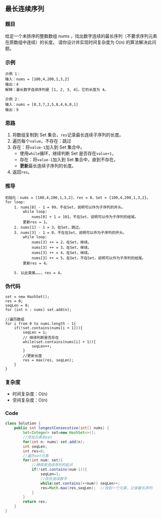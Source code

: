 ## 最长连续序列
### 题目
给定一个未排序的整数数组 nums ，找出数字连续的最长序列（不要求序列元素在原数组中连续）的长度。
请你设计并实现时间复杂度为 O(n) 的算法解决此问题。
### 示例
```
示例 1：
输入：nums = [100,4,200,1,3,2]
输出：4
解释：最长数字连续序列是 [1, 2, 3, 4]。它的长度为 4。

示例 2：
输入：nums = [0,3,7,2,5,8,4,6,0,1]
输出：9
```
### 思路
1. 将数组复制到 Set 集合，`res`记录最长连续子序列的长度。
2. 遍历每个`value`，不存在：跳过
3. 存在：将`value-1`加入到 Set 集合中。
   - 使用`while`循环，继续判断 Set 是否存在`value+1`，
   - 存在：将`value-1`加入到 Set 集合中，直到不存在。
   - **更新**最长连续子序列的长度。
4. 返回`res`。

### 推导
```
初始化：nums = [100,4,200,1,3,2]，res = 0，Set = {100,4,200,1,3,2}。
for loop:
    1. nums[0] - 1 = 99，不在Set，说明可以作为子序列的开头。
        while loop:
            nums[0] + 1 = 101，不在Set，说明可以作为子序列的结尾。
        更新res = 1。
    2. nums[1] - 1 = 3，在Set，跳过。
    3. nums[3] - 1 = 0，不在在Set，说明可以作为子序列的开头。
        while loop:
            nums[3] ++ = 2，在Set，继续。
            nums[3] ++ = 3，在Set，继续。
            nums[3] ++ = 4，在Set，继续。
            nums[3] ++ = 5，在Set，不在Set，说明可以作为子序列的结尾。
        更新res = 4。
    
    5. 以此类推。。。，res = 4。
```

### 伪代码
```
set = new HashSet();
res = 0;
seqLen = 0;
for (int n : nums) set.add(n);

//遍历数组
for i from 0 to nums.length - 1{
    if(!set.contains(nums[i + 1])){
        seqLen = 1;
        // 继续判断是否存在
        while(set.contains(nums[i] + 1)){
            seqLen++;
        }
        //更新长度
        res = max(res, seqLen);      
    } 
}      
```
### 复杂度
 - 时间复杂度：O(n)
 - 空间复杂度：O(n)


### Code
```java
class Solution {
    public int longestConsecutive(int[] nums) {
        Set<Integer> set=new HashSet<>();
        //添加元素到set
        for(int n: nums) set.add(n);
        int seqLen;
        int res=0;
        //遍历set元素
        for(int num: set){
            //确保是连续序列的起点
            if(!set.contains(num-1)){
                seqLen=1;
                //存在连续数字
                while(set.contains(++num)) seqLen++;
                res=Math.max(res,seqLen);  //找到一个元素，记录最长序列
            }
        }
        return res;
    }
}

```